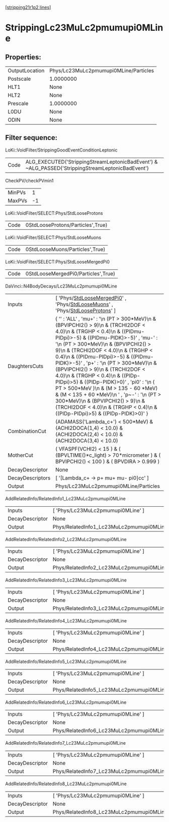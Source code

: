 [[stripping21r1p2 lines]](./stripping21r1p2-index)

# StrippingLc23MuLc2pmumupi0MLine

## Properties:

|                |                                       |
|----------------|---------------------------------------|
| OutputLocation | Phys/Lc23MuLc2pmumupi0MLine/Particles |
| Postscale      | 1.0000000                             |
| HLT1           | None                                  |
| HLT2           | None                                  |
| Prescale       | 1.0000000                             |
| L0DU           | None                                  |
| ODIN           | None                                  |

## Filter sequence:

LoKi::VoidFilter/StrippingGoodEventConditionLeptonic

|      |                                                                                                  |
|------|--------------------------------------------------------------------------------------------------|
| Code | ALG_EXECUTED('StrippingStreamLeptonicBadEvent') & ~ALG_PASSED('StrippingStreamLeptonicBadEvent') |

CheckPV/checkPVmin1

|        |     |
|--------|-----|
| MinPVs | 1   |
| MaxPVs | -1  |

LoKi::VoidFilter/SELECT:Phys/StdLooseProtons

|      |                                   |
|------|-----------------------------------|
| Code | 0StdLooseProtons/Particles',True) |

LoKi::VoidFilter/SELECT:Phys/StdLooseMuons

|      |                                 |
|------|---------------------------------|
| Code | 0StdLooseMuons/Particles',True) |

LoKi::VoidFilter/SELECT:Phys/StdLooseMergedPi0

|      |                                     |
|------|-------------------------------------|
| Code | 0StdLooseMergedPi0/Particles',True) |

DaVinci::N4BodyDecays/Lc23MuLc2pmumupi0MLine

|                  |                                                                                                                                                                                                                                                                                                                                                                                                                                                                                                                                                                                                                                                                                      |
|------------------|--------------------------------------------------------------------------------------------------------------------------------------------------------------------------------------------------------------------------------------------------------------------------------------------------------------------------------------------------------------------------------------------------------------------------------------------------------------------------------------------------------------------------------------------------------------------------------------------------------------------------------------------------------------------------------------|
| Inputs           | [ 'Phys/[StdLooseMergedPi0](./stripping21r1p2-commonparticles-stdloosemergedpi0)' , 'Phys/[StdLooseMuons](./stripping21r1p2-commonparticles-stdloosemuons)' , 'Phys/[StdLooseProtons](./stripping21r1p2-commonparticles-stdlooseprotons)' ]                                                                                                                                                                                                                                                                                                                                                                                                                                        |
| DaughtersCuts    | { '' : 'ALL' , 'mu+' : '\n (PT \> 300\*MeV)\n & (BPVIPCHI2() \> 9)\n & (TRCHI2DOF \< 4.0)\n & (TRGHP \< 0.4)\n & ((PIDmu-PIDpi)\>-5) & ((PIDmu-PIDK)\>-5)' , 'mu-' : '\n (PT \> 300\*MeV)\n & (BPVIPCHI2() \> 9)\n & (TRCHI2DOF \< 4.0)\n & (TRGHP \< 0.4)\n & ((PIDmu-PIDpi)\>-5) & ((PIDmu-PIDK)\>-5)' , 'p+' : '\n (PT \> 300\*MeV)\n & (BPVIPCHI2() \> 9)\n & (TRCHI2DOF \< 4.0)\n & (TRGHP \< 0.4)\n & ((PIDp-PIDpi)\>5) & ((PIDp-PIDK)\>0)' , 'pi0' : '\n ( PT \> 500\*MeV )\n & (M \> 135 - 60 \*MeV) & (M \< 135 + 60 \*MeV)\n ' , 'p~-' : '\n (PT \> 300\*MeV)\n & (BPVIPCHI2() \> 9)\n & (TRCHI2DOF \< 4.0)\n & (TRGHP \< 0.4)\n & ((PIDp-PIDpi)\>5) & ((PIDp-PIDK)\>0)' } |
| CombinationCut   | (ADAMASS('Lambda_c+') \< 500\*MeV) & (ACHI2DOCA(1,4) \< 10.0) & (ACHI2DOCA(2,4) \< 10.0) & (ACHI2DOCA(3,4) \< 10.0)                                                                                                                                                                                                                                                                                                                                                                                                                                                                                                                                                                  |
| MotherCut        | ( VFASPF(VCHI2) \< 15 ) & ( (BPVLTIME()\*c_light) \> 70\*micrometer ) & ( BPVIPCHI2() \< 100 ) & ( BPVDIRA \> 0.999 )                                                                                                                                                                                                                                                                                                                                                                                                                                                                                                                                                                |
| DecayDescriptor  | None                                                                                                                                                                                                                                                                                                                                                                                                                                                                                                                                                                                                                                                                                 |
| DecayDescriptors | [ '[Lambda_c+ -\> p+ mu+ mu- pi0]cc' ]                                                                                                                                                                                                                                                                                                                                                                                                                                                                                                                                                                                                                                           |
| Output           | Phys/Lc23MuLc2pmumupi0MLine/Particles                                                                                                                                                                                                                                                                                                                                                                                                                                                                                                                                                                                                                                                |

AddRelatedInfo/RelatedInfo1_Lc23MuLc2pmumupi0MLine

|                 |                                                    |
|-----------------|----------------------------------------------------|
| Inputs          | [ 'Phys/Lc23MuLc2pmumupi0MLine' ]                |
| DecayDescriptor | None                                               |
| Output          | Phys/RelatedInfo1_Lc23MuLc2pmumupi0MLine/Particles |

AddRelatedInfo/RelatedInfo2_Lc23MuLc2pmumupi0MLine

|                 |                                                    |
|-----------------|----------------------------------------------------|
| Inputs          | [ 'Phys/Lc23MuLc2pmumupi0MLine' ]                |
| DecayDescriptor | None                                               |
| Output          | Phys/RelatedInfo2_Lc23MuLc2pmumupi0MLine/Particles |

AddRelatedInfo/RelatedInfo3_Lc23MuLc2pmumupi0MLine

|                 |                                                    |
|-----------------|----------------------------------------------------|
| Inputs          | [ 'Phys/Lc23MuLc2pmumupi0MLine' ]                |
| DecayDescriptor | None                                               |
| Output          | Phys/RelatedInfo3_Lc23MuLc2pmumupi0MLine/Particles |

AddRelatedInfo/RelatedInfo4_Lc23MuLc2pmumupi0MLine

|                 |                                                    |
|-----------------|----------------------------------------------------|
| Inputs          | [ 'Phys/Lc23MuLc2pmumupi0MLine' ]                |
| DecayDescriptor | None                                               |
| Output          | Phys/RelatedInfo4_Lc23MuLc2pmumupi0MLine/Particles |

AddRelatedInfo/RelatedInfo5_Lc23MuLc2pmumupi0MLine

|                 |                                                    |
|-----------------|----------------------------------------------------|
| Inputs          | [ 'Phys/Lc23MuLc2pmumupi0MLine' ]                |
| DecayDescriptor | None                                               |
| Output          | Phys/RelatedInfo5_Lc23MuLc2pmumupi0MLine/Particles |

AddRelatedInfo/RelatedInfo6_Lc23MuLc2pmumupi0MLine

|                 |                                                    |
|-----------------|----------------------------------------------------|
| Inputs          | [ 'Phys/Lc23MuLc2pmumupi0MLine' ]                |
| DecayDescriptor | None                                               |
| Output          | Phys/RelatedInfo6_Lc23MuLc2pmumupi0MLine/Particles |

AddRelatedInfo/RelatedInfo7_Lc23MuLc2pmumupi0MLine

|                 |                                                    |
|-----------------|----------------------------------------------------|
| Inputs          | [ 'Phys/Lc23MuLc2pmumupi0MLine' ]                |
| DecayDescriptor | None                                               |
| Output          | Phys/RelatedInfo7_Lc23MuLc2pmumupi0MLine/Particles |

AddRelatedInfo/RelatedInfo8_Lc23MuLc2pmumupi0MLine

|                 |                                                    |
|-----------------|----------------------------------------------------|
| Inputs          | [ 'Phys/Lc23MuLc2pmumupi0MLine' ]                |
| DecayDescriptor | None                                               |
| Output          | Phys/RelatedInfo8_Lc23MuLc2pmumupi0MLine/Particles |

